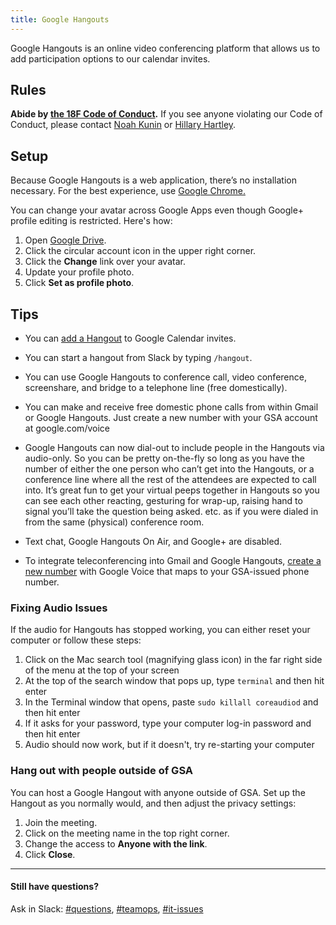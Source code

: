 ```yaml
---
title: Google Hangouts
---
```


Google Hangouts is an online video conferencing platform that allows us to add participation options to our calendar invites.

## Rules

**Abide by [the 18F Code of Conduct](/code-of-conduct).** If you see anyone violating our Code of Conduct, please contact [Noah Kunin](https://gsa-tts.slack.com/messages/noah/) or [Hillary Hartley](https://gsa-tts.slack.com/messages/hillary/).

## Setup

Because Google Hangouts is a web application, there’s no installation necessary. For the best experience, use [Google Chrome.](https://www.google.com/chrome/browser/desktop/)

You can change your avatar across Google Apps even though Google+ profile editing is restricted. Here's how:

 1. Open [Google Drive](https://drive.google.com).
 2. Click the circular account icon in the upper right corner.
 3. Click the **Change** link over your avatar.
 4. Update your profile photo.
 5. Click **Set as profile photo**.


## <a id="setup">Tips</a>

- You can [add a Hangout](/google-calendar/#tips) to Google Calendar invites.

- You can start a hangout from Slack by typing `/hangout`.

- You can use Google Hangouts to conference call, video conference, screenshare, and bridge to a telephone line (free domestically).

- You can make and receive free domestic phone calls from within Gmail or Google Hangouts. Just create a new number with your GSA account at google.com/voice

- Google Hangouts can now dial-out to include people in the Hangouts via audio-only. So you can be pretty on-the-fly so long as you have the number of either the one person who can’t get into the Hangouts, or a conference line where all the rest of the attendees are expected to call into. It’s great fun to get your virtual peeps together in Hangouts so you can see each other reacting, gesturing for wrap-up, raising hand to signal you’ll take the question being asked. etc. as if you were dialed in from the same (physical) conference room.

- Text chat, Google Hangouts On Air, and Google+ are disabled.

- To integrate teleconferencing into Gmail and Google Hangouts, [create a new number](https://www.google.com/voice/b/0?pli=1) with Google Voice that maps to your GSA-issued phone number.

### Fixing Audio Issues

If the audio for Hangouts has stopped working, you can either reset your computer or follow these steps:

1. Click on the Mac search tool (magnifying glass icon) in the far right side of the menu at the top of your screen
2. At the top of the search window that pops up, type `terminal` and then hit enter
3. In the Terminal window that opens, paste `sudo killall coreaudiod` and then hit enter
4. If it asks for your password, type your computer log-in password and then hit enter
5. Audio should now work, but if it doesn't, try re-starting your computer

### Hang out with people outside of GSA

You can host a Google Hangout with anyone outside of GSA. Set up the Hangout as you normally would, and then adjust the privacy settings:

1. Join the meeting.
2. Click on the meeting name in the top right corner.
3. Change the access to **Anyone with the link**.
4. Click **Close**.

---

#### Still have questions?

Ask in Slack: [#questions](https://gsa-tts.slack.com/messages/questions), [#teamops](https://gsa-tts.slack.com/messages/teamops), [#it-issues](https://gsa-tts.slack.com/messages/it-issues)
